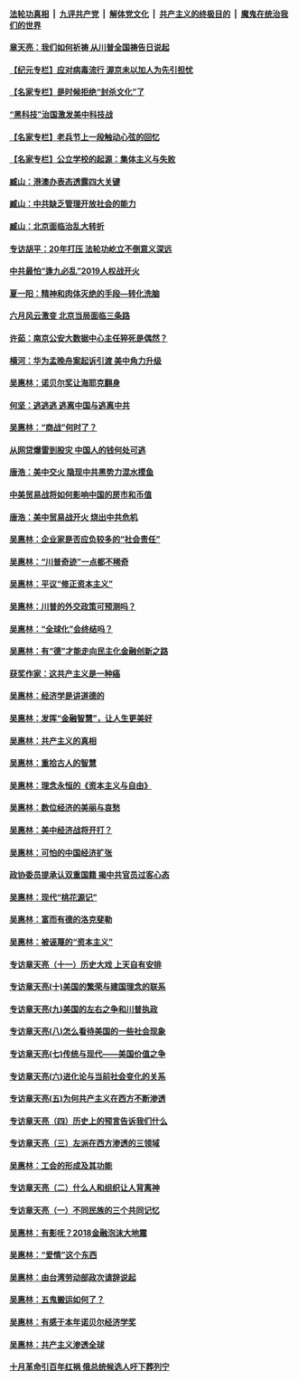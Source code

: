 ####  [法轮功真相](../../../../basic/blob/master/README.md?t=07091002) &nbsp;|&nbsp; [九评共产党](../../../../9ping.md/blob/master/README.md?t=07091002) &nbsp;|&nbsp; [解体党文化](../../../../jtdwh.md/blob/master/README.md?t=07091002)  &nbsp;|&nbsp; [共产主义的终极目的](../../../../gczydzjmd.md/blob/master/README.md?t=07091002) &nbsp;|&nbsp; [魔鬼在统治我们的世界](../../../../mgztzwmdsj.md/blob/master/README.md?t=07091002) 

#### [章天亮：我们如何祈祷 从川普全国祷告日说起](../pages/nsc423/n11944627.md?t=07091002) 

#### [【纪元专栏】应对病毒流行 渥京未以加人为先引担忧](../pages/nsc423/n11875714.md?t=07091002) 

#### [【名家专栏】是时候拒绝“封杀文化”了](../pages/nsc423/n11814093.md?t=07091002) 

#### [“黑科技”治国激发美中科技战](../pages/nsc423/n11638056.md?t=07091002) 

#### [【名家专栏】老兵节上一段触动心弦的回忆](../pages/nsc423/n11646016.md?t=07091002) 

#### [【名家专栏】公立学校的起源：集体主义与失败](../pages/nsc423/n11601833.md?t=07091002) 

#### [臧山：港澳办表态透露四大关键](../pages/nsc423/n11421628.md?t=07091002) 

#### [臧山：中共缺乏管理开放社会的能力](../pages/nsc423/n11407457.md?t=07091002) 

#### [臧山：北京面临治乱大转折](../pages/nsc423/n11406895.md?t=07091002) 

#### [专访胡平：20年打压 法轮功屹立不倒意义深远](../pages/nsc423/n11398800.md?t=07091002) 

#### [中共最怕“逢九必乱”2019人权战开火](../pages/nsc423/n11385248.md?t=07091002) 

#### [夏一阳：精神和肉体灭绝的手段—转化洗脑](../pages/nsc423/n11368250.md?t=07091002) 

#### [六月风云激变 北京当局面临三条路](../pages/nsc423/n11313668.md?t=07091002) 

#### [许茹：南京公安大数据中心主任猝死是偶然？](../pages/nsc423/n11064744.md?t=07091002) 

#### [横河：华为孟晚舟案起诉引渡 美中角力升级](../pages/nsc423/n11027230.md?t=07091002) 

#### [吴惠林：诺贝尔奖让海耶克翻身](../pages/nsc423/n10890049.md?t=07091002) 

#### [何坚：逃逃逃 逃离中国与逃离中共](../pages/nsc423/n10592891.md?t=07091002) 

#### [吴惠林：“商战”何时了？](../pages/nsc423/n10573558.md?t=07091002) 

#### [从网贷爆雷到股灾 中国人的钱何处可逃](../pages/nsc423/n10572800.md?t=07091002) 

#### [唐浩：美中交火 隐现中共黑势力混水摸鱼](../pages/nsc423/n10544040.md?t=07091002) 

#### [中美贸易战将如何影响中国的房市和币值](../pages/nsc423/n10543697.md?t=07091002) 

#### [唐浩：美中贸易战开火 烧出中共危机](../pages/nsc423/n10540126.md?t=07091002) 

#### [吴惠林：企业家是否应负较多的“社会责任”](../pages/nsc423/n10535022.md?t=07091002) 

#### [吴惠林：“川普奇迹”一点都不稀奇](../pages/nsc423/n10512808.md?t=07091002) 

#### [吴惠林：平议“修正资本主义”](../pages/nsc423/n10495724.md?t=07091002) 

#### [吴惠林：川普的外交政策可预测吗？](../pages/nsc423/n10462387.md?t=07091002) 

#### [吴惠林：“全球化”会终结吗？](../pages/nsc423/n10452838.md?t=07091002) 

#### [吴惠林：有“德”才能走向民主化金融创新之路](../pages/nsc423/n10432292.md?t=07091002) 

#### [获奖作家：这共产主义是一种癌](../pages/nsc423/n10431541.md?t=07091002) 

#### [吴惠林：经济学是讲道德的](../pages/nsc423/n10398014.md?t=07091002) 

#### [吴惠林：发挥“金融智慧”，让人生更美好](../pages/nsc423/n10375019.md?t=07091002) 

#### [吴惠林：共产主义的真相](../pages/nsc423/n10351394.md?t=07091002) 

#### [吴惠林：重拾古人的智慧](../pages/nsc423/n10337691.md?t=07091002) 

#### [吴惠林：理念永恒的《资本主义与自由》](../pages/nsc423/n10316274.md?t=07091002) 

#### [吴惠林：数位经济的美丽与哀愁](../pages/nsc423/n10292946.md?t=07091002) 

#### [吴惠林：美中经济战将开打？](../pages/nsc423/n10258825.md?t=07091002) 

#### [吴惠林：可怕的中国经济扩张](../pages/nsc423/n10219147.md?t=07091002) 

#### [政协委员提承认双重国籍 揭中共官员过客心态](../pages/nsc423/n10208809.md?t=07091002) 

#### [吴惠林：现代“桃花源记”](../pages/nsc423/n10185234.md?t=07091002) 

#### [吴惠林：富而有德的洛克斐勒](../pages/nsc423/n10142264.md?t=07091002) 

#### [吴惠林：被诬蔑的“资本主义”](../pages/nsc423/n10124816.md?t=07091002) 

#### [专访章天亮（十一）历史大戏 上天自有安排](../pages/nsc423/n10094905.md?t=07091002) 

#### [专访章天亮(十)美国的繁荣与建国理念的联系](../pages/nsc423/n10094899.md?t=07091002) 

#### [专访章天亮(九)美国的左右之争和川普执政](../pages/nsc423/n10094889.md?t=07091002) 

#### [专访章天亮(八)怎么看待美国的一些社会现象](../pages/nsc423/n10094857.md?t=07091002) 

#### [专访章天亮(七)传统与现代——美国价值之争](../pages/nsc423/n10093140.md?t=07091002) 

#### [专访章天亮(六)进化论与当前社会变化的关系](../pages/nsc423/n10092036.md?t=07091002) 

#### [专访章天亮(五)为何共产主义在西方不断渗透](../pages/nsc423/n10083620.md?t=07091002) 

#### [专访章天亮（四）历史上的预言告诉我们什么](../pages/nsc423/n10083606.md?t=07091002) 

#### [专访章天亮（三）左派在西方渗透的三领域](../pages/nsc423/n10081115.md?t=07091002) 

#### [吴惠林：工会的形成及其功能](../pages/nsc423/n10080633.md?t=07091002) 

#### [专访章天亮（二）什么人和组织让人背离神](../pages/nsc423/n10076637.md?t=07091002) 

#### [专访章天亮（一）不同民族的三个共同记忆](../pages/nsc423/n10074188.md?t=07091002) 

#### [吴惠林：有影呒？2018金融泡沫大地震](../pages/nsc423/n10040534.md?t=07091002) 

#### [吴惠林：“爱情”这个东西](../pages/nsc423/n10019423.md?t=07091002) 

#### [吴惠林：由台湾劳动部政次请辞说起](../pages/nsc423/n9979679.md?t=07091002) 

#### [吴惠林：五鬼搬运如何了？](../pages/nsc423/n9925338.md?t=07091002) 

#### [吴惠林：有感于本年诺贝尔经济学奖](../pages/nsc423/n9871883.md?t=07091002) 

#### [吴惠林：共产主义渗透全球](../pages/nsc423/n9812748.md?t=07091002) 

#### [十月革命引百年红祸 俄总统候选人吁下葬列宁](../pages/nsc423/n9810182.md?t=07091002) 


